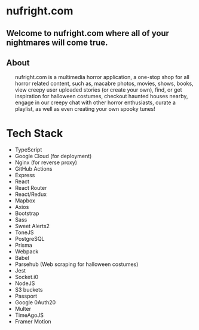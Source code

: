 # nufright.com
<h2>
 Welcome to nufright.com where all of your nightmares will come true.
</h2>


<h2> About </h2> 
  <ul>
    <p>nufright.com is a multimedia horror application, a one-stop shop for all horror related content, such as, macabre photos, movies, shows, books, view creepy user uploaded stories (or create your own), find, or get inspiration for halloween costumes, checkout haunted houses nearby, engage in our creepy chat with other horror enthusiasts, curate a playlist, as well as even creating your own spooky tunes! </p>
  </ul>
<h1></h1>



# Tech Stack
- TypeScript
- Google Cloud (for deployment)
- Nginx (for reverse proxy)
- GitHub Actions
- Express
- React
- React Router
- React/Redux
- Mapbox
- Axios
- Bootstrap
- Sass
- Sweet Alerts2
- ToneJS
- PostgreSQL
- Prisma
- Webpack
- Babel
- Parsehub (Web scraping for halloween costumes)
- Jest
- Socket.i0
- NodeJS
- S3 buckets
- Passport
- Google 0Auth20
- Multer
- TimeAgoJS
- Framer Motion
























